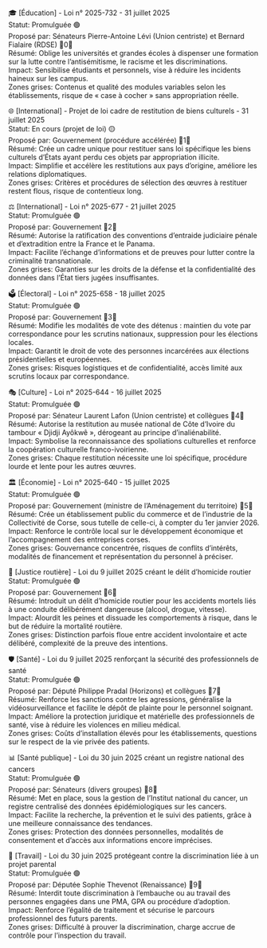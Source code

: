 🎓 [Éducation] - Loi n° 2025-732 - 31 juillet 2025  
Statut: Promulguée 🟢  
Proposé par: Sénateurs Pierre-Antoine Lévi (Union centriste) et Bernard Fialaire (RDSE) 0  
Résumé: Oblige les universités et grandes écoles à dispenser une formation sur la lutte contre l’antisémitisme, le racisme et les discriminations.  
Impact: Sensibilise étudiants et personnels, vise à réduire les incidents haineux sur les campus.  
Zones grises: Contenus et qualité des modules variables selon les établissements, risque de « case à cocher » sans appropriation réelle.  

🌐 [International] - Projet de loi cadre de restitution de biens culturels - 31 juillet 2025  
Statut: En cours (projet de loi) 🟡  
Proposé par: Gouvernement (procédure accélérée) 1  
Résumé: Crée un cadre unique pour restituer sans loi spécifique les biens culturels d’États ayant perdu ces objets par appropriation illicite.  
Impact: Simplifie et accélère les restitutions aux pays d’origine, améliore les relations diplomatiques.  
Zones grises: Critères et procédures de sélection des œuvres à restituer restent flous, risque de contentieux long.  

⚖️ [International] - Loi n° 2025-677 - 21 juillet 2025  
Statut: Promulguée 🟢  
Proposé par: Gouvernement 2  
Résumé: Autorise la ratification des conventions d’entraide judiciaire pénale et d’extradition entre la France et le Panama.  
Impact: Facilite l’échange d’informations et de preuves pour lutter contre la criminalité transnationale.  
Zones grises: Garanties sur les droits de la défense et la confidentialité des données dans l’État tiers jugées insuffisantes.  

🗳️ [Électoral] - Loi n° 2025-658 - 18 juillet 2025  
Statut: Promulguée 🟢  
Proposé par: Gouvernement 3  
Résumé: Modifie les modalités de vote des détenus : maintien du vote par correspondance pour les scrutins nationaux, suppression pour les élections locales.  
Impact: Garantit le droit de vote des personnes incarcérées aux élections présidentielles et européennes.  
Zones grises: Risques logistiques et de confidentialité, accès limité aux scrutins locaux par correspondance.  

🎭 [Culture] - Loi n° 2025-644 - 16 juillet 2025  
Statut: Promulguée 🟢  
Proposé par: Sénateur Laurent Lafon (Union centriste) et collègues 4  
Résumé: Autorise la restitution au musée national de Côte d’Ivoire du tambour « Djidji Ayôkwê », dérogeant au principe d’inaliénabilité.  
Impact: Symbolise la reconnaissance des spoliations culturelles et renforce la coopération culturelle franco-ivoirienne.  
Zones grises: Chaque restitution nécessite une loi spécifique, procédure lourde et lente pour les autres œuvres.  

🏛️ [Économie] - Loi n° 2025-640 - 15 juillet 2025  
Statut: Promulguée 🟢  
Proposé par: Gouvernement (ministre de l’Aménagement du territoire) 5  
Résumé: Crée un établissement public du commerce et de l’industrie de la Collectivité de Corse, sous tutelle de celle-ci, à compter du 1er janvier 2026.  
Impact: Renforce le contrôle local sur le développement économique et l’accompagnement des entreprises corses.  
Zones grises: Gouvernance concentrée, risques de conflits d’intérêts, modalités de financement et représentation du personnel à préciser.  

🚗 [Justice routière] - Loi du 9 juillet 2025 créant le délit d’homicide routier  
Statut: Promulguée 🟢  
Proposé par: Gouvernement 6  
Résumé: Introduit un délit d’homicide routier pour les accidents mortels liés à une conduite délibérément dangereuse (alcool, drogue, vitesse).  
Impact: Alourdit les peines et dissuade les comportements à risque, dans le but de réduire la mortalité routière.  
Zones grises: Distinction parfois floue entre accident involontaire et acte délibéré, complexité de la preuve des intentions.  

🛡️ [Santé] - Loi du 9 juillet 2025 renforçant la sécurité des professionnels de santé  
Statut: Promulguée 🟢  
Proposé par: Député Philippe Pradal (Horizons) et collègues 7  
Résumé: Renforce les sanctions contre les agressions, généralise la vidéosurveillance et facilite le dépôt de plainte pour le personnel soignant.  
Impact: Améliore la protection juridique et matérielle des professionnels de santé, vise à réduire les violences en milieu médical.  
Zones grises: Coûts d’installation élevés pour les établissements, questions sur le respect de la vie privée des patients.  

📊 [Santé publique] - Loi du 30 juin 2025 créant un registre national des cancers  
Statut: Promulguée 🟢  
Proposé par: Sénateurs (divers groupes) 8  
Résumé: Met en place, sous la gestion de l’Institut national du cancer, un registre centralisé des données épidémiologiques sur les cancers.  
Impact: Facilite la recherche, la prévention et le suivi des patients, grâce à une meilleure connaissance des tendances.  
Zones grises: Protection des données personnelles, modalités de consentement et d’accès aux informations encore imprécises.  

👶 [Travail] - Loi du 30 juin 2025 protégeant contre la discrimination liée à un projet parental  
Statut: Promulguée 🟢  
Proposé par: Députée Sophie Thevenot (Renaissance) 9  
Résumé: Interdit toute discrimination à l’embauche ou au travail des personnes engagées dans une PMA, GPA ou procédure d’adoption.  
Impact: Renforce l’égalité de traitement et sécurise le parcours professionnel des futurs parents.  
Zones grises: Difficulté à prouver la discrimination, charge accrue de contrôle pour l’inspection du travail.  
```10
